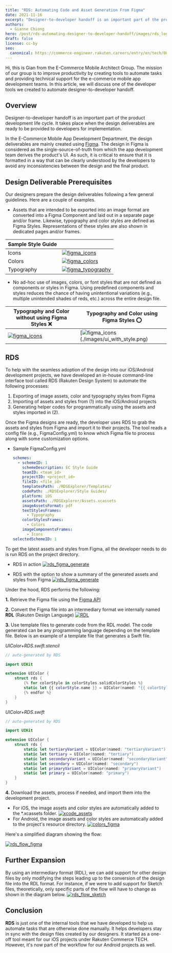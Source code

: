 ```yaml
---
title: "RDS: Automating Code and Asset Generation From Figma"
date: 2021-11-16
excerpt: "Designer-to-developer handoff is an important part of the product development life cycle. It takes place when the design deliverables are ready to be provided to developers for implementation."
authors:
  - Gianne Chiong
hero: /post/rds-automating-designer-to-developer-handoff/images/rds_logo.png
draft: false
license: cc-by
seo:
  canonical: https://commerce-engineer.rakuten.careers/entry/en/tech/0045
---
```


Hi, this is Gian from the E-Commerce Mobile Architect Group. The mission of our group is to improve productivity by creating tools to automate tasks and providing technical support for the e-commerce mobile app development teams. In this article, we will discuss one of the developer tools we created to automate designer-to-developer handoff.

## Overview

Designer-to-developer handoff is an important part of the product development life cycle. It takes place when the design deliverables are ready to be provided to developers for implementation.

In the E-Commerce Mobile App Development Department, the design deliverables are mainly created using [Figma](https://www.figma.com). The design in Figma is considered as the single-source-of-truth from which the app development team derives the product's UI. As such, it is critical to ensure that it is formatted in a way that can be clearly understood by the developers to avoid any inconsistencies between the design and the final product.

## Design Deliverable Prerequisites

Our designers prepare the design deliverables following a few general guidelines. Here are a couple of examples.

- Assets that are intended to be exported into an image format are converted into a Figma Component and laid out in a separate page and/or frame. Likewise, typography and color styles are defined as Figma Styles. Representations of these styles are also shown in dedicated pages and/or frames.

| Sample Style Guide |                                                                                     |
| ------------------ | ----------------------------------------------------------------------------------- |
| Icons              | [![figma_icons](./images/figma_icons.png)](./images/figma_icons.png)                |
| Colors             | [![figma_colors](./images/figma_colors.png)](./images/figma_colors.png)             |
| Typography         | [![figma_typography](./images/figma_typography.png)](./images/figma_typography.png) |

- No ad-hoc use of images, colors, or font styles that are not defined as components or styles in Figma. Using predefined components and styles reduces the chance of having unintentional variations (e.g., multiple unintended shades of reds, etc.) across the entire design file.

| Typography and Color without using Figma Styles ❌                   | Typography and Color using Figma Styles ⭕️                             |
| -------------------------------------------------------------------- | ----------------------------------------------------------------------- |
| [![figma_icons](./images/ui_no_style.png)](./images/ui_no_style.png) | [![figma_icons](./images/ui_with_style.png)(./images/ui_with_style.png) |

## RDS

To help with the seamless adoption of the design into our iOS/Android development projects, we have developed an in-house command-line interface tool called RDS (Rakuten Design System) to automate the following processes:

1. Exporting of image assets, color and typography styles from Figma
2. Importing of assets and styles from (1) into the iOS/Android projects
3. Generating helper codes for programmatically using the assets and styles imported in (2).

Once the Figma designs are ready, the developer uses RDS to grab the assets and styles from Figma and import it to their projects. The tool reads a config file (e.g., FigmaConfig.yml) to know which Figma file to process along with some customization options.

- Sample FigmaConfig.yml
  ```yaml
  schemes:
    - schemeID: 1
      schemeDescription: EC Style Guide
      teamID: <team_id>
      projectID: <project_id>
      fileID: <file_id>
      templatesPath: ./RDSExplorer/Templates/
      codePath: ./RDSExplorer/Style Guides/
      platform: iOS
      assetsPath: ./RDSExplorer/Assets.xcassets
      imageAssetsFormat: pdf
      textStylesFrames:
        - Typography
      colorStylesFrames:
        - Colors
      imageComponentsFrames:
        - Icons
  selectedSchemeID: 1
  ```

To get the latest assets and styles from Figma, all the developer needs to do is run RDS on the project directory.

- RDS in action
  [![rds_figma_generate](./images/rds_figma_generate.gif)](./images/automating-code-and-asset-generation-from/rds_figma_generate.gif)

- RDS with the option to show a summary of the generated assets and styles from Figma
  [![rds_figma_generate](./images/rds_figma_generate_ss.png)](./images/automating-code-and-asset-generation-from/rds_figma_generate_ss.png)

Under the hood, RDS performs the following:

**1.** Retrieve the Figma file using the [Figma API](https://www.figma.com/developers/api#files-endpoints)

**2.** Convert the Figma file into an intermediary format we internally named **RDL** (Rakuten Design Language)
[![RDL](./images/RDL.jpg)](./images/automating-code-and-asset-generation-from/RDL.jpg)

**3.** Use template files to generate code from the RDL model. The code generated can be any programming language depending on the template file. Below is an example of a template file that generates a Swift file.

_UIColor+RDS.swift.stencil_

```swift
// auto-generated by RDS

import UIKit

extension UIColor {
    struct rds {
        {% for colorStyle in colorStyles.solidColorStyles %}
        static let {{ colorStyle.name }} = UIColor(named: "{{ colorStyle.name }}")
        {% endfor %}
    }
}
```

_UIColor+RDS.swift_

```swift
// auto-generated by RDS

import UIKit

extension UIColor {
    struct rds {
        static let tertiaryVariant = UIColor(named: "tertiaryVariant")
        static let tertiary = UIColor(named: "tertiary")
        static let secondaryVariant = UIColor(named: "secondaryVariant")
        static let secondary = UIColor(named: "secondary")
        static let primaryVariant = UIColor(named: "primaryVariant")
        static let primary = UIColor(named: "primary")
    }
}
```

**4.** Download the assets, process if needed, and import them into the development project.

- For iOS, the image assets and color styles are automatically added to the \*.xcassets folder.
  [![xcode_assets](./images/xcode_assets.png)](./images/automating-code-and-asset-generation-from/xcode_assets.png)
- For Android, the image assets and color styles are automatically added to the project's resource directory.
  [![colors_figma](./images/colors_figma.png)](./images/automating-code-and-asset-generation-from/colors_figma.png)

Here's a simplified diagram showing the flow:

[![rds_flow_figma](./images/rds_flow_figma.png)](./images/automating-code-and-asset-generation-from/rds_flow_figma.png)

## Further Expansion

By using an intermediary format (RDL), we can add support for other design files by only modifying the steps leading up to the conversion of the design file into the RDL format. For instance, if we were to add support for Sketch files, theoretically, only specific parts of the flow will have to change as shown in the diagram below.
[![rds_flow_sketch](./images/rds_flow_sketch.png)](./images/automating-code-and-asset-generation-from/rds_flow_sketch.png)

## Conclusion

**RDS** is just one of the internal tools that we have developed to help us automate tasks that are otherwise done manually. It helps developers stay in sync with the design files created by our designers.
It started as a one-off tool meant for our iOS projects under Rakuten Commerce TECH. However, it's now part of the workflow for our Android projects as well.
